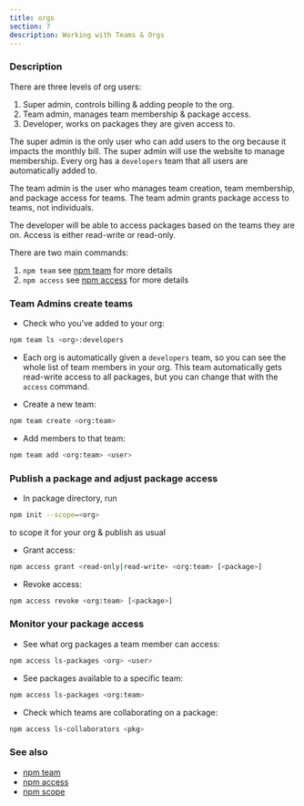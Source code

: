 ```yaml
---
title: orgs
section: 7
description: Working with Teams & Orgs
---
```


### Description

There are three levels of org users:

1. Super admin, controls billing & adding people to the org.
2. Team admin, manages team membership & package access.
3. Developer, works on packages they are given access to.  

The super admin is the only user who can add users to the org because it impacts the monthly bill. The super admin will use the website to manage membership. Every org has a `developers` team that all users are automatically added to.

The team admin is the user who manages team creation, team membership, and package access for teams. The team admin grants package access to teams, not individuals.

The developer will be able to access packages based on the teams they are on. Access is either read-write or read-only.

There are two main commands:

1. `npm team` see [npm team](/commands/npm-team) for more details
2. `npm access` see [npm access](/commands/npm-access) for more details

### Team Admins create teams

* Check who you’ve added to your org:

```bash
npm team ls <org>:developers
```

* Each org is automatically given a `developers` team, so you can see the whole list of team members in your org. This team automatically gets read-write access to all packages, but you can change that with the `access` command.

* Create a new team:

```bash
npm team create <org:team>
```

* Add members to that team:

```bash
npm team add <org:team> <user>
```

### Publish a package and adjust package access

* In package directory, run

```bash
npm init --scope=<org>
```
to scope it for your org & publish as usual

* Grant access:  

```bash
npm access grant <read-only|read-write> <org:team> [<package>]
```

* Revoke access:

```bash
npm access revoke <org:team> [<package>]
```

### Monitor your package access

* See what org packages a team member can access:

```bash
npm access ls-packages <org> <user>
```

* See packages available to a specific team:

```bash
npm access ls-packages <org:team>
```

* Check which teams are collaborating on a package:

```bash
npm access ls-collaborators <pkg>
```

### See also

* [npm team](/commands/npm-team)
* [npm access](/commands/npm-access)
* [npm scope](/using-npm/scope)

